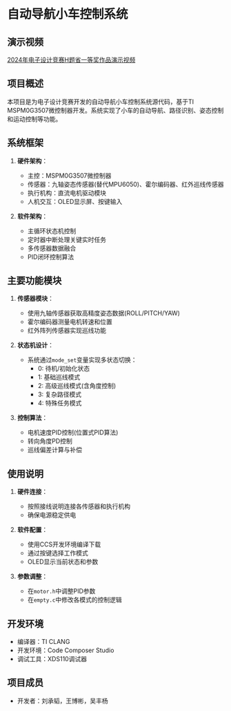 # 自动导航小车控制系统
## 演示视频
[2024年电子设计竞赛H题省一等奖作品演示视频](https://b23.tv/3AOoPXD)

## 项目概述
本项目是为电子设计竞赛开发的自动导航小车控制系统源代码，基于TI MSPM0G3507微控制器开发。系统实现了小车的自动导航、路径识别、姿态控制和运动控制等功能。

## 系统框架
1. **硬件架构**：
   - 主控：MSPM0G3507微控制器
   - 传感器：九轴姿态传感器(替代MPU6050)、霍尔编码器、红外巡线传感器
   - 执行机构：直流电机驱动模块
   - 人机交互：OLED显示屏、按键输入

2. **软件架构**：
   - 主循环状态机控制
   - 定时器中断处理关键实时任务
   - 多传感器数据融合
   - PID闭环控制算法

## 主要功能模块
1. **传感器模块**：
   - 使用九轴传感器获取高精度姿态数据(ROLL/PITCH/YAW)
   - 霍尔编码器测量电机转速和位置
   - 红外阵列传感器实现巡线功能

2. **状态机设计**：
   - 系统通过`mode_set`变量实现多状态切换：
     - 0: 待机/初始化状态
     - 1: 基础巡线模式
     - 2: 高级巡线模式(含角度控制)
     - 3: 复杂路径模式
     - 4: 特殊任务模式

3. **控制算法**：
   - 电机速度PID控制(位置式PID算法)
   - 转向角度PD控制
   - 巡线偏差计算与补偿

## 使用说明
1. **硬件连接**：
   - 按照接线说明连接各传感器和执行机构
   - 确保电源稳定供电

2. **软件配置**：
   - 使用CCS开发环境编译下载
   - 通过按键选择工作模式
   - OLED显示当前状态和参数

3. **参数调整**：
   - 在`motor.h`中调整PID参数
   - 在`empty.c`中修改各模式的控制逻辑

## 开发环境
- 编译器：TI CLANG
- 开发环境：Code Composer Studio
- 调试工具：XDS110调试器

## 项目成员
- 开发者：刘承韬，王博彬，吴丰杨

